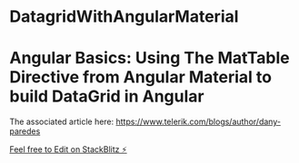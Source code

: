 # DatagridWithAngularMaterial

# Angular Basics: Using The MatTable Directive from Angular Material to build DataGrid in Angular
The associated article here: https://www.telerik.com/blogs/author/dany-paredes

 [Feel free to Edit on StackBlitz ⚡️](https://stackblitz.com/edit/local-storage-with-angular)
